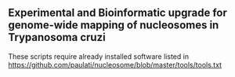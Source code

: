 ## Experimental and Bioinformatic upgrade for genome-wide mapping of nucleosomes in Trypanosoma cruzi

These scripts require already installed software listed in https://github.com/paulati/nucleosome/blob/master/tools/tools.txt

